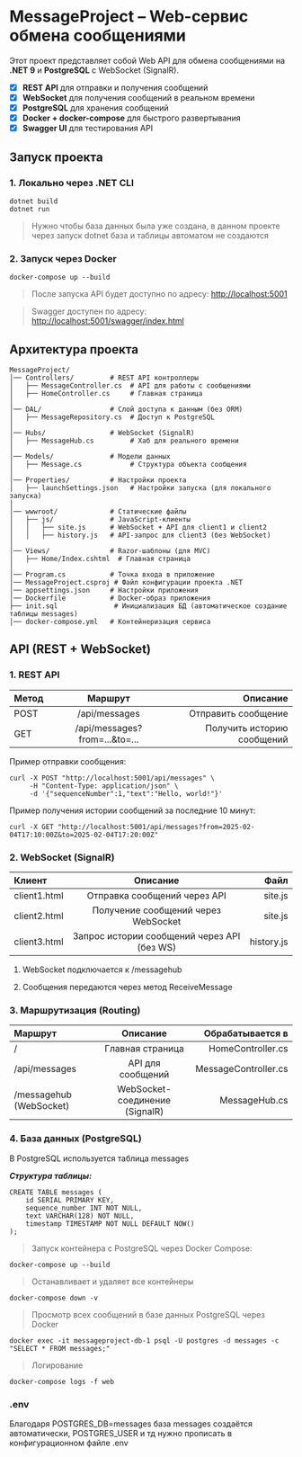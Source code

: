 # MessageProject – Web-сервис обмена сообщениями

Этот проект представляет собой Web API для обмена сообщениями на **.NET 9** и **PostgreSQL** с WebSocket (SignalR).

- [x] **REST API** для отправки и получения сообщений  
- [x] **WebSocket** для получения сообщений в реальном времени  
- [x] **PostgreSQL** для хранения сообщений  
- [x] **Docker + docker-compose** для быстрого развертывания  
- [x] **Swagger UI** для тестирования API  

## Запуск проекта

### **1. Локально через .NET CLI**

```
dotnet build
dotnet run
```
>Нужно чтобы база данных была уже создана, в данном проекте через запуск dotnet база и таблицы автоматом не создаются

### **2. Запуск через Docker**

```
docker-compose up --build
```

> После запуска API будет доступно по адресу: <http://localhost:5001>

> Swagger доступен по адресу: <http://localhost:5001/swagger/index.html>

## Архитектура проекта

```
MessageProject/
│── Controllers/         # REST API контроллеры
│   ├── MessageController.cs  # API для работы с сообщениями
│   ├── HomeController.cs     # Главная страница
│
│── DAL/                 # Слой доступа к данным (без ORM)
│   ├── MessageRepository.cs  # Доступ к PostgreSQL
│
│── Hubs/                # WebSocket (SignalR)
│   ├── MessageHub.cs         # Хаб для реального времени
│
│── Models/              # Модели данных
│   ├── Message.cs            # Cтруктура объекта сообщения
│
│── Properties/          # Настройки проекта
│   ├── launchSettings.json   # Настройки запуска (для локального запуска)
│
│── wwwroot/             # Статические файлы
│   ├── js/              # JavaScript-клиенты
│   │   ├── site.js      # WebSocket + API для client1 и client2
│   │   ├── history.js   # API-запрос для client3 (без WebSocket)
│
│── Views/               # Razor-шаблоны (для MVC)
│   ├── Home/Index.cshtml  # Главная страница
│
│── Program.cs           # Точка входа в приложение
│── MessageProject.csproj # Файл конфигурации проекта .NET
│── appsettings.json     # Настройки приложения
│── Dockerfile           # Docker-образ приложения
├── init.sql              # Инициализация БД (автоматическое создание таблицы messages)
│── docker-compose.yml   # Контейнеризация сервиса
```

## API (REST + WebSocket)

### **1. REST API**

|Метод|Маршрут|Описание|
|:-|:-:|-:|
|POST|/api/messages|Отправить сообщение|
|GET|/api/messages?from=...&to=...|Получить историю сообщений|

Пример отправки сообщения:

```
curl -X POST "http://localhost:5001/api/messages" \
     -H "Content-Type: application/json" \
     -d '{"sequenceNumber":1,"text":"Hello, world!"}'
```

Пример получения истории сообщений за последние 10 минут:

```
curl -X GET "http://localhost:5001/api/messages?from=2025-02-04T17:10:00Z&to=2025-02-04T17:20:00Z"
```

### **2. WebSocket (SignalR)**

|Клиент|Описание|Файл|
|:-|:-:|-:|
|client1.html|Отправка сообщений через API|site.js|
|client2.html|Получение сообщений через WebSocket|site.js|
|client3.html|Запрос истории сообщений через API (без WS)|history.js|

1. WebSocket подключается к /messagehub

2. Сообщения передаются через метод ReceiveMessage

### **3. Маршрутизация (Routing)**

|Маршрут|Описание|Обрабатывается в|
|:-|:-:|-:|
|/	|Главная страница|HomeController.cs|
|/api/messages|	API для сообщений|MessageController.cs|
|/messagehub (WebSocket)|WebSocket-соединение (SignalR)|MessageHub.cs|

### **4. База данных (PostgreSQL)**

В PostgreSQL используется таблица messages

***Структура таблицы:***

```
CREATE TABLE messages (
    id SERIAL PRIMARY KEY,
    sequence_number INT NOT NULL,
    text VARCHAR(128) NOT NULL,
    timestamp TIMESTAMP NOT NULL DEFAULT NOW()
);
```

>Запуск контейнера с PostgreSQL через Docker Compose:

```
docker-compose up --build
```
>Останавливает и удаляет все контейнеры

```
docker-compose down -v
```

>Просмотр всех сообщений в базе данных PostgreSQL через Docker
```
docker exec -it messageproject-db-1 psql -U postgres -d messages -c "SELECT * FROM messages;"

```

>Логирование
```
docker-compose logs -f web
```

### .env

Благодаря POSTGRES_DB=messages база messages создаётся автоматически, 
POSTGRES_USER и тд нужно прописать в конфигурационном файле .env